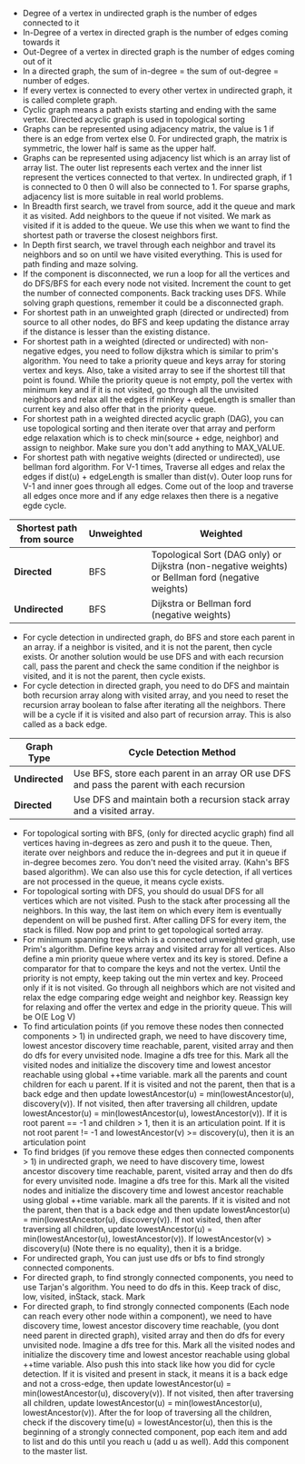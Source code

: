 * Degree of a vertex in undirected graph is the number of edges connected to it
* In-Degree of a vertex in directed graph is the number of edges coming towards it
* Out-Degree of a vertex in directed graph is the number of edges coming out of it
* In a directed graph, the sum of in-degree = the sum of out-degree = number of edges.
* If every vertex is connected to every other vertex in undirected graph, it is called complete graph.
* Cyclic graph means a path exists starting and ending with the same vertex. Directed acyclic graph is used in
  topological sorting
* Graphs can be represented using adjacency matrix, the value is 1 if there is an edge from vertex else 0.
  For undirected graph, the matrix is symmetric, the lower half is same as the upper half.
* Graphs can be represented using adjacency list which is an array list of array list. The outer list represents
  each vertex and the inner list represent the vertices connected to that vertex. In undirected graph, if 1 is
  connected to 0 then 0 will also be connected to 1. For sparse graphs, adjacency list is more suitable in real world
  problems.
* In Breadth first search, we travel from source, add it the queue and mark it as visited. Add neighbors to the queue
  if not visited. We mark as visited if it is added to the queue. We use this when we want to find the shortest path
  or traverse the closest neighbors first.
* In Depth first search, we travel through each neighbor and travel its neighbors and so on until we have visited
  everything. This is used for path finding and maze solving.
* If the component is disconnected, we run a loop for all the vertices and do DFS/BFS for each every node not visited.
  Increment the count to get the number of connected components. Back tracking uses DFS. While solving graph
  questions,
  remember it could be a disconnected graph.
* For shortest path in an unweighted graph (directed or undirected) from source to all other nodes, do BFS and keep
  updating the distance array
  if the distance is lesser than the existing distance.
* For shortest path in a weighted (directed or undirected) with non-negative edges, you need to follow dijkstra which
  is similar to prim's algorithm. You need to take a priority queue and keys array for storing vertex and keys. Also,
  take a visited array to see if the shortest till that point is found. While the priority queue is not empty, poll
  the vertex with minimum key and if it is not visited, go through all the unvisited neighbors and relax all the edges
  if
  minKey + edgeLength is smaller than current key and also offer that in the priority queue.
* For shortest path in a weighted directed acyclic graph (DAG), you can use topological sorting and then iterate over
  that array and perform edge relaxation which is to check min(source + edge, neighbor) and assign to neighbor. Make
  sure you don't add anything to MAX_VALUE.
* For shortest path with negative weights (directed or undirected), use bellman ford algorithm. For V-1 times, Traverse
  all edges and relax the edges if dist(u) + edgeLength is smaller than dist(v). Outer loop runs for V-1 and inner goes
  through all edges. Come out of the loop and traverse all edges once more and if any edge relaxes then there is a
  negative egde cycle.

| **Shortest path from source** | **Unweighted**       | **Weighted**                                                    |
|-------------------------------|----------------------|-----------------------------------------------------------------|
| **Directed**                  | BFS                  | Topological Sort (DAG only) or Dijkstra (non-negative weights) or Bellman ford (negative weights) |
| **Undirected**                | BFS                  | Dijkstra or Bellman ford (negative weights)                                                    |

* For cycle detection in undirected graph, do BFS and store each parent in an array. if a neighbor is visited, and it
  is not the parent, then cycle exists. Or another solution would be use DFS and with each recursion call, pass the
  parent
  and check the same condition if the neighbor is visited, and it is not the parent, then cycle exists.
* For cycle detection in directed graph, you need to do DFS and maintain both recursion array along with visited
  array, and you need to reset the recursion array boolean to false after iterating all the neighbors. There will be
  a cycle if it is visited and also part of recursion array. This is also called as a back edge.

| **Graph Type**           | **Cycle Detection Method**                                                                   |
|--------------------------|---------------------------------------------------------------------------------------------|
| **Undirected**           | Use BFS, store each parent in an array OR use DFS and pass the parent with each recursion    |
| **Directed**             | Use DFS and maintain both a recursion stack array and a visited array.                       |

* For topological sorting with BFS, (only for directed acyclic graph) find all vertices having in-degrees as zero and
  push it to the queue. Then, iterate over neighbors and reduce the in-degrees and put it in queue if in-degree
  becomes zero. You don't need the visited array. (Kahn's BFS based algorithm). We can also use this for cycle
  detection, if all vertices are not processed in the queue, it means cycle exists.
* For topological sorting with DFS, you should do usual DFS for all vertices which are not visited. Push to the stack
  after processing all the neighbors. In this way, the last item on which every item is eventually dependent on will
  be pushed first. After calling DFS for every item, the stack is filled. Now pop and print to get topological sorted
  array.
* For minimum spanning tree which is a connected unweighted graph, use Prim's algorithm. Define keys array and visited
  array for all vertices. Also define a min priority queue where vertex and its key is stored. Define a comparator for
  that to compare the keys and not the vertex. Until the priority is not empty, keep taking out the min vertex and key.
  Proceed only if it is not visited. Go through all neighbors which are not visited and relax the edge comparing edge
  weight and neighbor key. Reassign key for relaxing and offer the vertex and edge in the priority queue.
  This will be O(E Log V)
* To find articulation points (if you remove these nodes then connected components > 1) in undirected graph, we need to
  have discovery time, lowest ancestor discovery time reachable, parent, visited array and then do dfs for every unvisited node.
  Imagine a dfs tree for this. Mark all the visited nodes and initialize the discovery time and lowest ancestor reachable using
  global ++time variable. mark all the parents and count children for each u parent. If it is visited and not the parent,
  then that is a back edge and then update lowestAncestor(u) = min(lowestAncestor(u), discovery(v)). If not visited,
  then after traversing all children, update lowestAncestor(u) = min(lowestAncestor(u), lowestAncestor(v)). If it is
  root parent == -1 and children > 1, then it is an articulation point. If it is not root parent != -1 and 
  lowestAncestor(v) >= discovery(u), then it is an articulation point
* To find bridges (if you remove these edges then connected components > 1) in undirected graph, we need to
  have discovery time, lowest ancestor discovery time reachable, parent, visited array and then do dfs for every unvisited node.
  Imagine a dfs tree for this. Mark all the visited nodes and initialize the discovery time and lowest ancestor reachable using
  global ++time variable. mark all the parents. If it is visited and not the parent, then that is a back edge and then 
  update lowestAncestor(u) = min(lowestAncestor(u), discovery(v)). If not visited,
  then after traversing all children, update lowestAncestor(u) = min(lowestAncestor(u), lowestAncestor(v)). 
  If lowestAncestor(v) > discovery(u) (Note there is no equality), then it is a bridge.
* For undirected graph, You can just use dfs or bfs to find strongly connected components.
* For directed graph, to find strongly connected components, you need to use Tarjan's algorithm. You need to do dfs in
  this. Keep track of disc, low, visited, inStack, stack. Mark
* For directed graph, to find strongly connected components (Each node can reach every other node within a component), we 
  need to have discovery time, lowest ancestor discovery time reachable, (you dont need parent in directed graph), visited 
  array and then do dfs for every unvisited node. Imagine a dfs tree for this. Mark all the visited nodes and initialize 
  the discovery time and lowest ancestor reachable using global ++time variable. Also push this into stack like how you 
  did for cycle detection. If it is visited and present in stack, it means it is a back edge and not a cross-edge, then 
  update lowestAncestor(u) = min(lowestAncestor(u), discovery(v)). If not visited, then after traversing all children, 
  update lowestAncestor(u) = min(lowestAncestor(u), lowestAncestor(v)). After the for loop of traversing all the children, 
  check if the discovery time(u) = lowestAncestor(u), then this is the beginning of a strongly connected component, pop 
  each item and add to list and do this until you reach u (add u as well). Add this component to the master list.